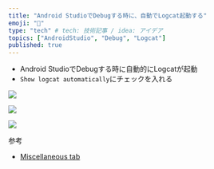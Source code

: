 ```yaml
---
title: "Android StudioでDebugする時に、自動でLogcat起動する"
emoji: "🔨"
type: "tech" # tech: 技術記事 / idea: アイデア
topics: ["AndroidStudio", "Debug", "Logcat"]
published: true
---
```


- Android StudioでDebugする時に自動的にLogcatが起動
- `Show logcat automatically`にチェックを入れる

![](https://storage.googleapis.com/zenn-user-upload/de949c78719c-20240615.png)

![](https://storage.googleapis.com/zenn-user-upload/fbb6f0b907c4-20240615.png)

![](https://storage.googleapis.com/zenn-user-upload/562fb0acb55e-20240615.png)

参考
- [Miscellaneous tab](https://developer.android.com/studio/run/rundebugconfig#miscellaneous-tab)
